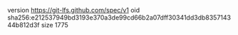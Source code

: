 version https://git-lfs.github.com/spec/v1
oid sha256:e212537949bd3193e370a3de99cd66b2a07dff30341dd3db835714344b812d3f
size 1775
